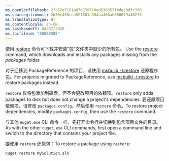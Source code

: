 ```yaml
---
ms.openlocfilehash: 2fc62e7161a07d739760ed638653fbdec0dfc330
ms.sourcegitcommit: 2b50c450cca521681a384aa466ab666679a40213
ms.translationtype: HT
ms.contentlocale: zh-CN
ms.lasthandoff: 04/07/2020
ms.locfileid: "68860585"
---
```

<span data-ttu-id="82690-101">使用 [restore](../../reference/cli-reference/cli-ref-restore.md) 命令可下载并安装“包”文件夹中缺少的所有包。 </span><span class="sxs-lookup"><span data-stu-id="82690-101">Use the [restore](../../reference/cli-reference/cli-ref-restore.md) command, which downloads and installs any packages missing from the *packages* folder.</span></span>

<span data-ttu-id="82690-102">对于迁移到 PackageReference 的项目，请使用 [msbuild -t:restore](../package-restore.md#restore-using-msbuild) 还原程序包。</span><span class="sxs-lookup"><span data-stu-id="82690-102">For projects migrated to PackageReference, use [msbuild -t:restore](../package-restore.md#restore-using-msbuild) to restore packages instead.</span></span>

<span data-ttu-id="82690-103">`restore` 仅将包添加到磁盘，但不会更改项目的依赖项。</span><span class="sxs-lookup"><span data-stu-id="82690-103">`restore` only adds packages to disk but does not change a project's dependencies.</span></span> <span data-ttu-id="82690-104">要还原项目依赖项，请修改 `packages.config`，然后使用 `restore` 命令。</span><span class="sxs-lookup"><span data-stu-id="82690-104">To restore project dependencies, modify `packages.config`, then use the `restore` command.</span></span>

<span data-ttu-id="82690-105">与其他 `nuget.exe` CLI 命令一样，先打开命令行并切换到包含项目文件的目录。</span><span class="sxs-lookup"><span data-stu-id="82690-105">As with the other `nuget.exe` CLI commands, first open a command line and switch to the directory that contains your project file.</span></span>

<span data-ttu-id="82690-106">要使用 `restore` 还原包：</span><span class="sxs-lookup"><span data-stu-id="82690-106">To restore a package using `restore`:</span></span>

```cli
nuget restore MySolution.sln
```